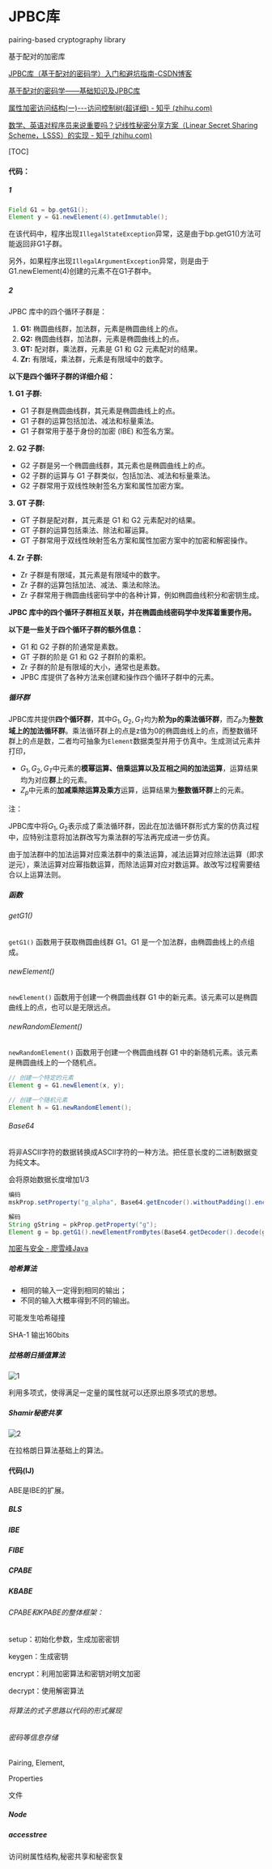 # JPBC库



pairing-based cryptography library

基于配对的加密库



[JPBC库（基于配对的密码学）入门和避坑指南-CSDN博客](https://blog.csdn.net/weixin_44960315/article/details/107325591)

[基于配对的密码学——基础知识及JPBC库](https://blank-vax.github.io/2021/07/05/%E5%9F%BA%E4%BA%8E%E9%85%8D%E5%AF%B9%E7%9A%84%E5%AF%86%E7%A0%81%E5%AD%A6%E2%80%94%E2%80%94%E5%9F%BA%E7%A1%80%E7%9F%A5%E8%AF%86%E5%8F%8AJPBC%E5%BA%93/)

[属性加密访问结构(一)---访问控制树(超详细) - 知乎 (zhihu.com)](https://zhuanlan.zhihu.com/p/582162993)

[数学、英语对程序员来说重要吗？记线性秘密分享方案（Linear Secret Sharing Scheme，LSSS）的实现 - 知乎 (zhihu.com)](https://zhuanlan.zhihu.com/p/21664741)



[TOC]

#### 代码：

##### 1

```java
Field G1 = bp.getG1();
Element y = G1.newElement(4).getImmutable();
```

在该代码中，程序出现`IllegalStateException`异常，这是由于bp.getG1()方法可能返回非G1子群。

另外，如果程序出现`IllegalArgumentException`异常，则是由于G1.newElement(4)创建的元素不在G1子群中。

##### 2

JPBC 库中的四个循环子群是：

1. **G1:** 椭圆曲线群，加法群，元素是椭圆曲线上的点。
2. **G2:** 椭圆曲线群，加法群，元素是椭圆曲线上的点。
3. **GT:** 配对群，乘法群，元素是 G1 和 G2 元素配对的结果。
4. **Zr:** 有限域，乘法群，元素是有限域中的数字。

**以下是四个循环子群的详细介绍：**

**1. G1 子群:**

- G1 子群是椭圆曲线群，其元素是椭圆曲线上的点。
- G1 子群的运算包括加法、减法和标量乘法。
- G1 子群常用于基于身份的加密 (IBE) 和签名方案。

**2. G2 子群:**

- G2 子群是另一个椭圆曲线群，其元素也是椭圆曲线上的点。
- G2 子群的运算与 G1 子群类似，包括加法、减法和标量乘法。
- G2 子群常用于双线性映射签名方案和属性加密方案。

**3. GT 子群:**

- GT 子群是配对群，其元素是 G1 和 G2 元素配对的结果。
- GT 子群的运算包括乘法、除法和幂运算。
- GT 子群常用于双线性映射签名方案和属性加密方案中的加密和解密操作。

**4. Zr 子群:**

- Zr 子群是有限域，其元素是有限域中的数字。
- Zr 子群的运算包括加法、减法、乘法和除法。
- Zr 子群常用于椭圆曲线密码学中的各种计算，例如椭圆曲线积分和密钥生成。

**JPBC 库中的四个循环子群相互关联，并在椭圆曲线密码学中发挥着重要作用。**

**以下是一些关于四个循环子群的额外信息：**

- G1 和 G2 子群的阶通常是素数。
- GT 子群的阶是 G1 和 G2 子群阶的乘积。
- Zr 子群的阶是有限域的大小，通常也是素数。
- JPBC 库提供了各种方法来创建和操作四个循环子群中的元素。

##### 循环群

JPBC库共提供**四个循环群**，其中$G_1,G_2,G_T$均为**阶为p的乘法循环群**，而$Z_P$为**整数域上的加法循环群**。乘法循环群上的点是z值为0的椭圆曲线上的点，而整数循环群上的点是数，二者均可抽象为`Element`数据类型并用于仿真中。生成测试元素并打印，

- $G_1,G_2,G_T$中元素的**模幂运算、倍乘运算以及互相之间的加法运算**，运算结果均为对应**群**上的元素。
- $Z_p$中元素的**加减乘除运算及乘方**运算，运算结果为**整数循环群**上的元素。

注：

JPBC库中将$G_1,G_2$表示成了乘法循环群，因此在加法循环群形式方案的仿真过程中，应特别注意将加法群改写为乘法群的写法再完成进一步仿真。

由于加法群中的加法运算对应乘法群中的乘法运算，减法运算对应除法运算（即求逆元），乘法运算对应幂指数运算，而除法运算对应对数运算。故改写过程需要结合以上运算法则。

##### 函数

###### getG1()

`getG1()` 函数用于获取椭圆曲线群 G1。G1 是一个加法群，由椭圆曲线上的点组成。

###### newElement()

`newElement()` 函数用于创建一个椭圆曲线群 G1 中的新元素。该元素可以是椭圆曲线上的点，也可以是无限远点。

###### newRandomElement()

`newRandomElement()` 函数用于创建一个椭圆曲线群 G1 中的新随机元素。该元素是椭圆曲线上的一个随机点。

```java
// 创建一个特定的元素
Element g = G1.newElement(x, y);

// 创建一个随机元素
Element h = G1.newRandomElement();
```

###### Base64

将非ASCII字符的数据转换成ASCII字符的一种方法。把任意长度的二进制数据变为纯文本。

会将原始数据长度增加1/3

```java
编码
mskProp.setProperty("g_alpha", Base64.getEncoder().withoutPadding().encodeToString(g_alpha.toBytes()));//转为纯文本并且设置到prop中

解码
String gString = pkProp.getProperty("g");
Element g = bp.getG1().newElementFromBytes(Base64.getDecoder().decode(gString)).getImmutable();
```

[加密与安全 - 廖雪峰Java](https://www.liaoxuefeng.com/wiki/1252599548343744/1255943717668160)

##### 哈希算法

- 相同的输入一定得到相同的输出；
- 不同的输入大概率得到不同的输出。

可能发生哈希碰撞

SHA-1 输出160bits

##### 拉格朗日插值算法

![1](E:\0\大创\image\1.png)

利用多项式，使得满足一定量的属性就可以还原出原多项式的思想。

##### Shamir秘密共享

![2](E:\0\大创\image\2.png)

在拉格朗日算法基础上的算法。



#### 代码(IJ)

ABE是IBE的扩展。

##### BLS

##### IBE

##### FIBE

##### CPABE

##### KBABE

###### CPABE和KPABE的整体框架：

setup：初始化参数，生成加密密钥

keygen：生成密钥

encrypt：利用加密算法和密钥对明文加密

decrypt：使用解密算法



###### 将算法的式子思路以代码的形式展现



###### 密码等信息存储

Pairing, Element,

Properties

文件



##### Node

##### accesstree

访问树属性结构,秘密共享和秘密恢复



